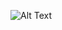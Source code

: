 ![Alt Text](https://i0.wp.com/gallery.tinyletterapp.com/5586f723b09a621fa8b1cf1025f76fcf30e5ed8c/images/800e6f63-ec3c-412c-b884-8606e0a3fc21.gif?zoom=2)
